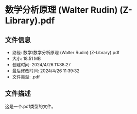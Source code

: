 ﻿# 数学分析原理 (Walter Rudin) (Z-Library).pdf

## 文件信息
- 路径: 数学\数学分析原理 (Walter Rudin) (Z-Library).pdf
- 大小: 18.51 MB
- 创建时间: 2024/4/26 11:38:27
- 最后修改时间: 2024/4/26 11:39:32
- 文件类型: .pdf

## 文件描述
这是一个.pdf类型的文件。

